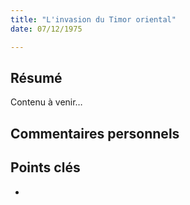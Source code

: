 ```yaml
---
title: "L'invasion du Timor oriental"
date: 07/12/1975

---
```


## Résumé
Contenu à venir…

## Commentaires personnels

## Points clés
- 
